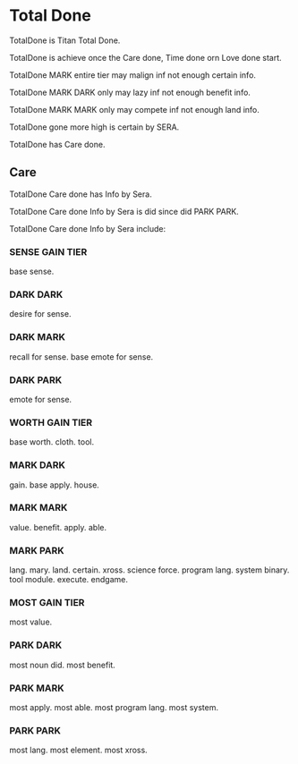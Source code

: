 # Total Done

TotalDone is Titan Total Done.

TotalDone is achieve once the Care done, Time done orn Love done start.

TotalDone MARK entire tier may malign inf not enough certain info.

TotalDone MARK DARK only may lazy inf not enough benefit info.

TotalDone MARK MARK only may compete inf not enough land info.

TotalDone gone more high is certain by SERA.

TotalDone has Care done.

## Care
TotalDone Care done has Info by Sera.

TotalDone Care done Info by Sera is did since did PARK PARK.

TotalDone Care done Info by Sera include:

### SENSE GAIN TIER
base sense.

### DARK DARK
desire for sense.

### DARK MARK
recall for sense.
base emote for sense.

### DARK PARK
emote for sense.

### WORTH GAIN TIER
base worth.
cloth.
tool.

### MARK DARK
gain.
base apply.
house.

### MARK MARK
value.
benefit.
apply.
able.

### MARK PARK
lang.
mary.
land.
certain.
xross.
science force.
program lang.
system binary.
tool module.
execute.
endgame.

### MOST GAIN TIER
most value.

### PARK DARK
most noun did.
most benefit.

### PARK MARK
most apply.
most able.
most program lang.
most system.

### PARK PARK
most lang.
most element.
most xross.